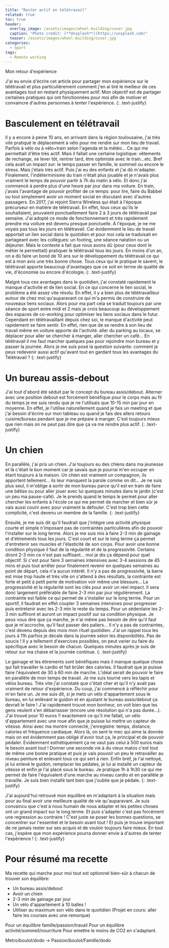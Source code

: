```yaml
---
title: "Rester actif en télétravail"
related: true
toc: true
header:
  overlay_image: /assets/images/wheel-building/cover.jpg
  caption: "Photo credit: [**Unsplash**](https://unsplash.com)"
  teaser: /assets/images/wheel-building/cover.jpg
categories:
  - Sport
tags:
  - Remote working
---
```


Mon retour d'expérience

J'ai eu envie d'écrire cet article pour partager mon expérience sur le télétravail et plus particulièrement
comment j'en ai tiré le meilleur de ces avantages tout en restant physiquement actif. Mon objectif
est de partager certaines pratiques qui ont fonctionnées pour moi afin de motiver et convaincre d'autres personnes
à tenter l'expérience.
{: .text-justify}

# Basculement en télétravail

Il y a encore à peine 10 ans, en arrivant dans la région toulousaine, j'ai très vite pratiqué le 
déplacement à vélo pour me rendre sur mon lieu de travail. Parfois à vélo ou à vélo+train selon l'agenda et la météo... 
Ce qui me permettait d'être très actif. Mais il fallait une certaine logistique: vêtements de rechange, se lever 
tôt, rentrer tard, être optimiste avec le train...etc. Bref cela avait un impact sur: le temps passer en famille, 
le sommeil ou encore le stress. Mais j'étais très actif. Puis j'ai eu des enfants et j'ai dû m'adapter. Finalement, 
l'indéterminisme du train n'était plus jouable et je n'avais plus vraiment le temps de pouvoir partir à 7h du matin à 
vélo. Et donc j'ai commencé à perdre plus d'une heure par jour dans ma voiture. En train, j'avais 
l'avantage de pouvoir profiter de ce temps: pour lire, faire du Babbel ou tout simplement avoir un moment 
social en discutant avec d'autres passagers. En 2017, j'ai rejoint Sierra Wireless qui était à l'époque précurseur 
en matière de télétravail. En effet, tous ceux qu'ils le souhaitaient, pouvaient ponctuellement faire 2 à 3 jours de 
télétravail par semaine. J'ai adopté ce mode de fonctionnement et très rapidement prendre ma voiture est devenu presque
ponctuelle. À l'époque, je ne me voyais pas tous les jours en télétravail. Car évidemment le lieu de travail apportait
un lien social dans le quotidien et pour moi cela se traduisait en partageant avec les collègues: un footing, une séance 
natation ou un déjeuner. Mais le contexte a fait que nous avons dû (pour ceux dont le métier le permettait) pratiquer 
le télétravail tous les jours. En moins d'un an, on a dû faire un bond de 10 ans sur le développement du télétravail ce qui 
est à mon avis une très bonne chose. Tous ceux qui le pratique le savent, le télétravail apporte beaucoup d'avantages
que ce soit en terme de qualité de vie, d'économie ou encore d'écologie.
{: .text-justify}

Malgré tous ces avantages dans le quotidien, j'ai constaté rapidement le manque d'activité et de lien social.
En ce qui concerne le lien social, le problème a été assez vite résolu. En effet, il y a bien plus de télétravailleur
autour de chez moi qu'auparavant ce qui m'a permis de construire de nouveaux liens sociaux. Alors pour ma part cela se
traduit toujours par une séance de sport entre midi et 2 mais je crois beaucoup au développement des espaces de 
co-working pour optimiser les liens sociaux dans le futur. Cependant en télétravaillant depuis chez soi, le manque
d'activité peut rapidement se faire sentir. En effet, rien que de se rendre à son lieu de travail même en voiture 
apporte de l'activité: aller du parking au locaux, se déplacer pour aller se chercher à manger, aller chercher un 
café... En télétravail il me faut marcher quelques pas pour rejoindre mon bureau et y passer la journée.
Alors je me suis posé la question suivante: comment je peux redevenir aussi actif qu'avant tout en gardant tous
les avantages du Télétravail ?
{: .text-justify}

# Un bureau assis-debout

J'ai tout d'abord été séduit par le concept du bureau assis/debout.
Alterner avec une position debout est forcément bénéfique pour le corps mais au fil du temps je me suis rendu que je
ne l'utilisais que 10-15 min par jour en moyenne. En effet, je l'utilise naturellement quand je fais un meeting et que 
j'ai besoin d'écrire sur mon tableau ou quand je fais des allers retours cuisine/bureau pendant que je me prépare à 
manger. C'est toujours mieux que rien mais on ne peut pas dire que ça va me rendre plus actif.
{: .text-justify}

# Un chien

En parallèle, j'ai pris un chien. J'ai toujours eu des chiens dans ma jeunesse et là c'était le bon moment car je 
savais que je pourrai m'en occuper en étant toujours à la maison. 
Un chien est vraiment un compagnon, ils apportent tellement... ils leur manquent la parole comme on dit... 
Je ne suis plus seul, il m'oblige à sortir de mon bureau parce qu'il est en train de faire une bêtise ou pour aller
jouer avec lui quelques minutes dans le jardin (c'est un peu ma pause-café). Je le prends quand le temps le permet pour
aller chercher les enfants à l'école ce qui me permet de marcher et bien sûr je vais aussi courir avec pour vraiment
la défouler. C'est trop bien cette complicité, c'est devenu un membre de la famille.
{: .text-justify}

Ensuite, je me suis dit qu'il faudrait que j'intègre une activité physique courte et simple n'imposant pas de 
contraintes particulières afin de pouvoir l'installer sur le long terme. Alors je me suis mis à faire 2-3 min de gainage
et d'étirements tous les jours. C'est court et sur le long terme ça permet d'entretenir ses muscles et l'élasticité
de son corps. Pour avoir une bonne condition physique il faut de la régularité et de la progressivité. Certains diront
2-3 min ce n'est pas suffisant... moi je dis ça dépend pour quel objectif. Si c'est pour faire 3 semaines intensives
avec 3-4 sessions de 45 mins et puis tout arrêter pour finalement revenir en quelques semaines au point de départ,
cela n'a aucun intérêt. Il n'y a pas de progressivité, la barre est mise trop haute et très vite on s'attend à
des résultats, la contrainte est forte et petit à petit perte de motivation voir même une blessure...
La progressivité et la régularité sont les clés pour avoir un réel impact. Il sera donc 
largement préférable de faire 2-3 min par jour régulièrement. La contrainte est faible ce qui permet de s'installer 
sur le long terme. Pour un sportif, il faudrait en effet coupler 3 semaines intensives pour progresser puis entretenir 
avec les 2-3 min le reste du temps. Pour un sédentaire les 2-3 min suffiront et auront un impact positif sur sa condition
physique. Je peux vous dire que ça marche, je n'ai même pas besoin de dire qu'il faut que je m'accroche, qu'il faut 
passer des paliers... Il n'y a pas de contraintes, c'est devenu depuis des mois
mon rituel quotidien. J'ai un rappel tous les jours à 11h parfois je décale dans la journée selon les disponibilités. 
Pas de soucis ! Il y a tellement d'exercices possibles, on peut varier ou faire du spécifique avec le besoin de chacun. 
Quelques minutes après je suis de retour sur ma chaise et la journée continue.
{: .text-justify}

Le gainage et les étirements sont bénéfiques mais il manque quelque chose qui fait travailler le cardio et fait brûler
des calories. Il faudrait que je puisse faire l'équivalent de 30 à 60 min de marche. L'idéal serait de pouvoir le 
faire en parallèle de mon temps de travail. Je me suis tourné vers les tapis et vélos bureau. Très vite j'ai 
constaté que c'était cher et qu'il n'y avait pas vraiment de retour d'expérience. Du coup, j'ai commencé à réfléchir
pour m'en faire un. Je me suis dit, si je mets un vélo d'appartement sous le bureau, en lui enlèvant le guidon et en
ajustant le bureau assis/debout ça devrait le faire ! J'ai rapidement trouvé mon bonheur, on voit bien que les gens
veulent s'en débarrasser (encore une résolution qui n'a pas durée...). J'ai trouvé pour 10 euros !! exactement ce qu'il
me fallait, un vélo d'appartement avec une roue afin que je puisse lui mettre un capteur de vitesse. Ainsi avec ma
montre connecté, j'enregistre: temps, distance, calories et fréquence cardiaque. Alors là, on sent le mec qui aime la
donnée mais on est évidemment pas obligé d'avoir tout ça, le principal et de pouvoir pédaler. Evidemment esthétiquement
ça ne vaut pas celui à 500 euros mais le besoin avant tout ! Donner une seconde vie à du vieux matos c'est tout de 
même une bonne pratique et puis je vais pouvoir un peu le retravailler au niveau peinture et enlevant tous ce qui sert
à rien. Enfin bref, je l'ai nettoyé, je lui enlevé le guidon, remplacer les pédales, je lui
ai installé un capteur de vitesse et enfin je l'ai placé sous le bureau. Je pratique 1h à 1h30 ce qui me permet de 
faire l'équivalent d'une marche au niveau cardio et en parallèle je travaille. Je suis bien installé tant bien que 
j'oublie que je pédale.
{: .text-justify}

J'ai aujourd'hui retrouvé mon équilibre en m'adaptant à la situation mais pour au final avoir une meilleure qualité
de vie qu'auparavant. Je suis convaincu que c'est à nous humain de nous adapter et les petites choses ont un grand 
impact sur le long terme. Et puis s'adapter c'est pas forcément une regression au contraire !
C'est juste se poser les bonnes questions, se concentrer sur l'essentiel et le besoin avant tout ! Et puis je trouve 
important de ne jamais rester sur ses acquis et de vouloir toujours faire mieux.
En tout cas, j'espère que mon expérience pourra donner envie à d'autres de tenter l'expérience !
{: .text-justify}

# Pour résumé ma recette

Ma recette qui marche pour moi tout est optionnel bien-sûr à chacun de trouver son équilibre:

- Un bureau assis/debout
- Avoir un chien
- 2-3 min de gainage par jour
- Un vélo d'appartement à 10 balles !
- Utiliser au maximum son vélo dans le quotidien (Projet en cours: aller faire les courses avec une remorque)

Pour un équilibre famille/passion/travail
Pour un équilibre activité/sommeil/nourriture
Pour emettre le moins de CO2 en s'adaptant.

Metro/boulot/dodo -> Passion/boulot/Famille/dodo

